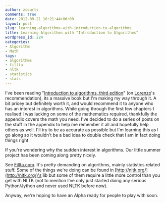 ```yaml
---
author: zcourts
comments: true
date: 2012-09-21 10:21:44+00:00
layout: post
slug: learning-algorithms-with-introduction-to-algorithms
title: Learning Algorithms with "Introduction to Algorithms"
wordpress_id: 224
categories:
- Algorithm
- Math
tags:
- algorithms
- fillta
- nltk
- statistics
- stats
---
```


I've been reading "[Introduction to algorithms, third edition](http://www.amazon.co.uk/Introduction-Algorithms-Thomas-H-Cormen/dp/0262033844/ref=sr_1_1?ie=UTF8&s=books&qid=1303333188&sr=8-1)" (on [Lorenzo](http://www.alberton.info/)'s recommendation), its a massive book but I'm making my way through it. A bit pricey but definitely worth it, and would recommend it to anyone who has an interest in algorithms. While going through the first few chapters I realised I was lacking on some of the mathematics required, thankfully the appendix covers the math you need. I've decided to do a series of posts on the stuff in the appendix to help me remember it all and hopefully help others as well. I'll try to be as accurate as possible but I'm learning this as I go along so it wouldn't be a bad idea to double check that I am in fact doing things right.<!-- more -->

If you're wondering why the sudden interest in algorithms. Our little summer project has been coming along pretty nicely.

See [Fillta.com](http://fillta.com). It's pretty demanding on algorithms, mainly statistics related stuff. Some of the things we're doing can be found in [http://nltk.org/](http://nltk.org/)'s lib but some of them require a little more control than you get with NLTK (not to mention I've only just started doing any serious Python/Jython and never used NLTK before now).

Anyway, we're hoping to have an Alpha ready for people to play with soon.
